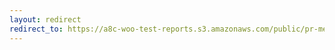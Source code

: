```yaml
---
layout: redirect
redirect_to: https://a8c-woo-test-reports.s3.amazonaws.com/public/pr-merge/43056/api/index.html
---
```

